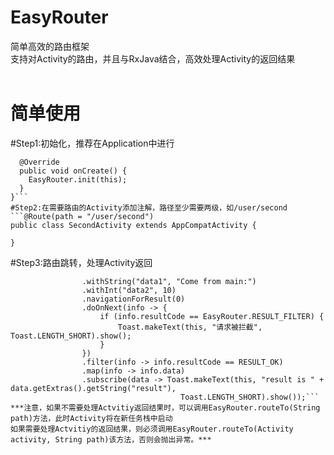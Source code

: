 # EasyRouter
简单高效的路由框架<br>
支持对Activity的路由，并且与RxJava结合，高效处理Activity的返回结果<br><br>

简单使用
=======
#Step1:初始化，推荐在Application中进行  
```public class MyApplication extends Application {
  @Override
  public void onCreate() {
    EasyRouter.init(this);
  }
}```
#Step2:在需要路由的Activity添加注解，路径至少需要两级，如/user/second
```@Route(path = "/user/second")
public class SecondActivity extends AppCompatActivity {

}
```
#Step3:路由跳转，处理Activity返回
```EasyRouter.routeTo(this, "/user/second")
                .withString("data1", "Come from main:")
                .withInt("data2", 10)
                .navigationForResult(0)
                .doOnNext(info -> {
                    if (info.resultCode == EasyRouter.RESULT_FILTER) {
                        Toast.makeText(this, "请求被拦截", Toast.LENGTH_SHORT).show();
                    }
                })
                .filter(info -> info.resultCode == RESULT_OK)
                .map(info -> info.data)
                .subscribe(data -> Toast.makeText(this, "result is " + data.getExtras().getString("result"),
                                      Toast.LENGTH_SHORT).show());```
***注意，如果不需要处理Actvitiy返回结果时，可以调用EasyRouter.routeTo(String path)方法，此时Activity将在新任务栈中启动
如果需要处理Actvitiy的返回结果，则必须调用EasyRouter.routeTo(Activity activity, String path)该方法，否则会抛出异常。***
